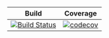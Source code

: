 | **Build** | **Coverage** |
|---|---|
| [![Build Status](https://travis-ci.org/OurFriendIrony/InstructionMessageQueue.png)](https://travis-ci.org/OurFriendIrony/InstructionMessageQueue) | [![codecov](https://codecov.io/gh/OurFriendIrony/InstructionMessageQueue/branch/master/graph/badge.svg)](https://codecov.io/gh/OurFriendIrony/InstructionMessageQueue) |
